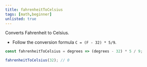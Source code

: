 ```yaml
---
title: fahrenheitToCelsius
tags: [math,beginner]
unlisted: true
---
```


Converts Fahrenheit to Celsius.

- Follow the conversion formula `C = (F - 32) * 5/9`.

```js
const fahrenheitToCelsius = degrees => (degrees - 32) * 5 / 9;
```

```js
fahrenheitToCelsius(32); // 0
```
